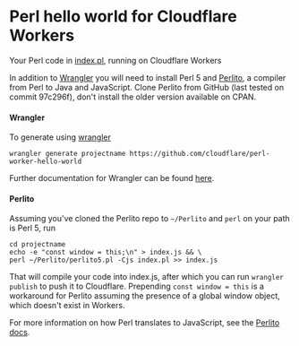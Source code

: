 # Perl hello world for Cloudflare Workers

Your Perl code in [index.pl](https://github.com/cloudflare/perl-worker-hello-world/blob/master/index.pl), running on Cloudflare Workers

In addition to [Wrangler](https://github.com/cloudflare/wrangler) you will need to install Perl 5 and [Perlito](https://github.com/fglock/Perlito), a compiler from Perl to Java and JavaScript. Clone Perlito from GitHub (last tested on commit 97c296f), don't install the older version available on CPAN.

#### Wrangler

To generate using [wrangler](https://github.com/cloudflare/wrangler)

```
wrangler generate projectname https://github.com/cloudflare/perl-worker-hello-world
```

Further documentation for Wrangler can be found [here](https://developers.cloudflare.com/workers/tooling/wrangler).

#### Perlito

Assuming you've cloned the Perlito repo to `~/Perlito` and `perl` on your path is Perl 5, run

```
cd projectname
echo -e "const window = this;\n" > index.js && \
perl ~/Perlito/perlito5.pl -Cjs index.pl >> index.js
```

That will compile your code into index.js, after which you can run `wrangler publish` to push it to Cloudflare. Prepending `const window = this` is a workaround for Perlito assuming the presence of a global window object, which doesn't exist in Workers.

For more information on how Perl translates to JavaScript, see the [Perlito docs](https://github.com/fglock/Perlito/blob/master/README-perlito5-JavaScript.md).
